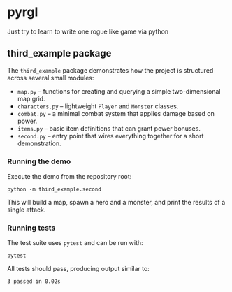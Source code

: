 # pyrgl
Just try to learn to write one rogue like game via python

## third_example package

The `third_example` package demonstrates how the project is structured across several small modules:

- `map.py` – functions for creating and querying a simple two-dimensional map grid.
- `characters.py` – lightweight `Player` and `Monster` classes.
- `combat.py` – a minimal combat system that applies damage based on power.
- `items.py` – basic item definitions that can grant power bonuses.
- `second.py` – entry point that wires everything together for a short demonstration.

### Running the demo

Execute the demo from the repository root:

```
python -m third_example.second
```

This will build a map, spawn a hero and a monster, and print the results of a single attack.

### Running tests

The test suite uses `pytest` and can be run with:

```
pytest
```

All tests should pass, producing output similar to:

```
3 passed in 0.02s
```
